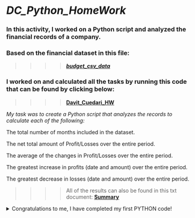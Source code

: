 # *DC_Python_HomeWork*

### In this activity, I worked on a Python script and analyzed the financial records of a company. 

### Based on the financial dataset in this file: 

>>>>***[budget_csv_data](../PyBank/Resources/budget_data.csv)***

### I worked on and calculated all the tasks by running this code that can be found by clicking below:

>>>>**[Davit_Cuedari_HW](../PyBank/main.ipynb)**

*My task was to create a Python script that analyzes the records to calculate each of the following:*

The total number of months included in the dataset.

The net total amount of Profit/Losses over the entire period.

The average of the changes in Profit/Losses over the entire period.

The greatest increase in profits (date and amount) over the entire period.

The greatest decrease in losses (date and amount) over the entire period.

>>>>All of the results can also be found in this txt document: **[Summary](../PyBank/Resources/output_document.txt)**

<details>
<summary>Congratulations to me, I have completed my first PYTHON code!</summary>

![alt txt if image is missing(image containing a Champagne bottle)](../PyBank/Resources/Congratulations.JPG)

</details>

